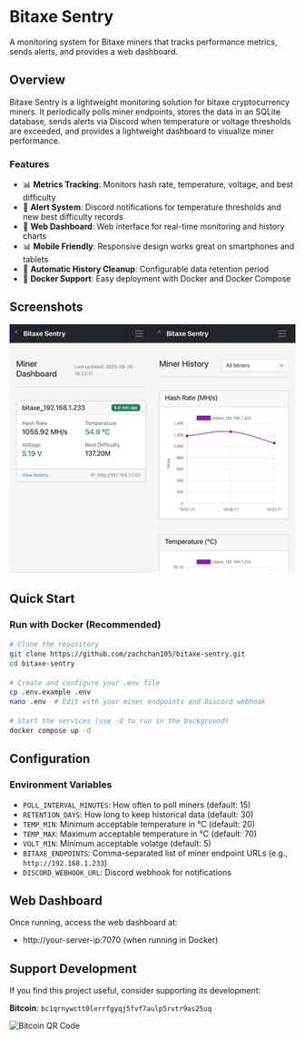 # Bitaxe Sentry

A monitoring system for Bitaxe miners that tracks performance metrics, sends alerts, and provides a web dashboard.

## Overview

Bitaxe Sentry is a lightweight monitoring solution for bitaxe cryptocurrency miners. It periodically polls miner endpoints, stores the data in an SQLite database, sends alerts via Discord when temperature or voltage thresholds are exceeded, and provides a lightweight dashboard to visualize miner performance.

### Features

- 📊 **Metrics Tracking**: Monitors hash rate, temperature, voltage, and best difficulty
- 🚨 **Alert System**: Discord notifications for temperature thresholds and new best difficulty records
- 📱 **Web Dashboard**: Web interface for real-time monitoring and history charts
- 📊 **Mobile Friendly**: Responsive design works great on smartphones and tablets
- 🔄 **Automatic History Cleanup**: Configurable data retention period
- 🐳 **Docker Support**: Easy deployment with Docker and Docker Compose

## Screenshots

![Dashboard View](./public/merged_image.png)

## Quick Start

### Run with Docker (Recommended)

```bash
# Clone the repository
git clone https://github.com/zachchan105/bitaxe-sentry.git
cd bitaxe-sentry

# Create and configure your .env file
cp .env.example .env
nano .env  # Edit with your miner endpoints and Discord webhook

# Start the services (use -d to run in the background)
docker compose up -d
```

## Configuration

### Environment Variables

- `POLL_INTERVAL_MINUTES`: How often to poll miners (default: 15)
- `RETENTION_DAYS`: How long to keep historical data (default: 30)
- `TEMP_MIN`: Minimum acceptable temperature in °C (default: 20)
- `TEMP_MAX`: Maximum acceptable temperature in °C (default: 70)
- `VOLT_MIN`: Minimum acceptable volatge (default: 5)
- `BITAXE_ENDPOINTS`: Comma-separated list of miner endpoint URLs (e.g., `http://192.168.1.233`)
- `DISCORD_WEBHOOK_URL`: Discord webhook for notifications

## Web Dashboard

Once running, access the web dashboard at:
- http://your-server-ip:7070 (when running in Docker)

## Support Development

If you find this project useful, consider supporting its development:

**Bitcoin**: `bc1qrnywctt0lerrfgyqj5fvf7aulp5rvtr9as25uq`

![Bitcoin QR Code](https://api.qrserver.com/v1/create-qr-code/?size=150x150&data=bitcoin:bc1qrnywctt0lerrfgyqj5fvf7aulp5rvtr9as25uq) 